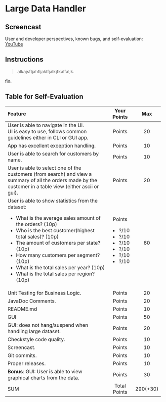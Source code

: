 # Large Data Handler

## Screencast
User and developer perspectives, known bugs, and self-evaluation: [YouTube](https://www.youtube.com/watch?v=dQw4w9WgXcQ)

## Instructions
>alkajsfljahfljaklfjalkjfkalfal;k.

fin.

## Table for Self-Evaluation

| Feature | Your Points | Max |
| :--- | :---: | :---: |
| User is able to navigate in the UI.<br>UI is easy to use, follows common guidelines either in CLI or GUI app. | Points | 20 |
| App has excellent exception handling. | Points | 10 |
| User is able to search for customers by name. | Points | 10 |
| User is able to select one of the customers (from search) and view a summary of all the orders made by the customer in a table view (either ascii or gui). | Points | 20 |
| User is able to show statistics from the dataset:<br><ul><li>What is the average sales amount of the orders? (10p)</li><li>Who is the best customer(highest total sales)? (10p)</li><li>The amount of customers per state? (10p)</li><li>How many customers per segment? (10p)</li><li>What is the total sales per year? (10p)</li><li>What is the total sales per region? (10p)</li></ul> | Points<br> <ul><li>?/10</li><li>?/10</li><li>?/10</li><li>?/10</li><li>?/10</li><li>?/10</li></ul> | 60 |
| Unit Testing for Business Logic. | Points | 20 |
| JavaDoc Comments. | Points | 20 |
| README.md | Points | 10 |
| GUI | Points | 50 |
| GUI: does not hang/suspend when handling large dataset. | Points | 20 |
| Checkstyle code quality. | Points | 10 |
| Screencast. | Points | 10 |
| Git commits. | Points | 10 |
| Proper releases. | Points | 10 | 
| **Bonus**: GUI: User is able to view graphical charts from the data. | Points | 30 |
| SUM | Total Points | 290(+30) |
